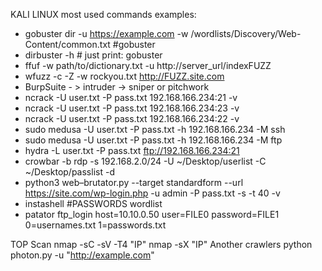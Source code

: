 KALI LINUX most used commands examples:

- gobuster dir -u https://example.com -w /wordlists/Discovery/Web-Content/common.txt  #gobuster
- dirbuster -h # just print: gobuster
- ffuf -w path/to/dictionary.txt -u http://server_url/indexFUZZ
- wfuzz -c -Z -w rockyou.txt http://FUZZ.site.com
- BurpSuite - > intruder -> sniper or pitchwork
- ncrack -U user.txt -P pass.txt 192.168.166.234:21 -v
- ncrack -U user.txt -P pass.txt 192.168.166.234:23 -v
- ncrack -U user.txt -P pass.txt 192.168.166.234:22 -v
- sudo medusa -U user.txt -P pass.txt -h 192.168.166.234 -M ssh
- sudo medusa -U user.txt -P pass.txt -h 192.168.166.234 -M ftp
- hydra -L user.txt -P pass.txt ftp://192.168.166.234:21
- crowbar -b rdp -s 192.168.2.0/24 -U ~/Desktop/userlist -C ~/Desktop/passlist -d
- python3 web–brutator.py --target standardform --url https://site.com/wp-login.php -u admin -P pass.txt -s -t 40 -v
- instashell #PASSWORDS wordlist
- patator ftp_login host=10.10.0.50 user=FILE0 password=FILE1 0=usernames.txt 1=passwords.txt

TOP Scan
nmap -sC -sV -T4 "IP"
nmap -sX "IP"
Another crawlers
python photon.py -u "http://example.com"
